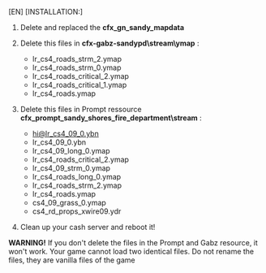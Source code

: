 [EN] [INSTALLATION:]
1. Delete and replaced the **cfx_gn_sandy_mapdata**

2. Delete this files in **cfx-gabz-sandypd\stream\ymap** :
    - lr_cs4_roads_strm_2.ymap
    - lr_cs4_roads_strm_0.ymap
    - lr_cs4_roads_critical_2.ymap
    - lr_cs4_roads_critical_1.ymap
    - lr_cs4_roads.ymap

3. Delete this files in Prompt ressource  **cfx_prompt_sandy_shores_fire_department\stream** :

    - hi@lr_cs4_09_0.ybn
    - lr_cs4_09_0.ybn
    - lr_cs4_09_long_0.ymap
    - lr_cs4_roads_critical_2.ymap
    - lr_cs4_09_strm_0.ymap
    - lr_cs4_roads_long_0.ymap
    - lr_cs4_roads_strm_2.ymap
    - lr_cs4_roads.ymap
    - cs4_09_grass_0.ymap
    - cs4_rd_props_xwire09.ydr

3. Clean up your cash server and reboot it!

**WARNING!**
If you don't delete the files in the Prompt and Gabz resource, it won't work. Your game cannot load two identical files. Do not rename the files, they are vanilla files of the game